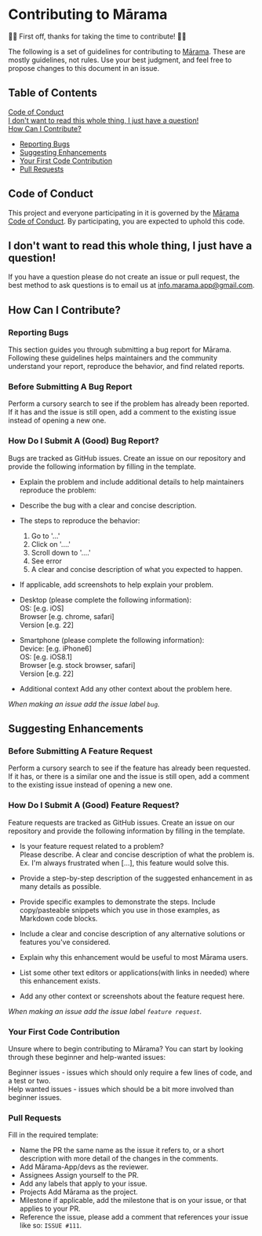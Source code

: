 # Contributing to Mārama  
💜🎉 First off, thanks for taking the time to contribute! 🎉💜  

The following is a set of guidelines for contributing to [Mārama](https://github.com/Marama-App/marama/blob/master/README.md). These are mostly guidelines, not rules. Use your best judgment, and feel free to propose changes to this document in an issue.

## Table of Contents  

[Code of Conduct](#code-of-conduct)  
[I don't want to read this whole thing, I just have a question!](#i-dont-want-to-read-this-whole-thing-i-just-have-a-question)  
[How Can I Contribute?](#how-can-i-contribute)  
- [Reporting Bugs](#reporting-bugs)  
- [Suggesting Enhancements](#suggesting-enhancements)  
- [Your First Code Contribution](#your-first-code-contribution)  
- [Pull Requests](#pull-requests)  

## Code of Conduct
This project and everyone participating in it is governed by the [Mārama Code of Conduct](https://github.com/Marama-App/marama/blob/master/CODE_OF_CONDUCT.md). By participating, you are expected to uphold this code. 

## I don't want to read this whole thing, I just have a question!
If you have a question please do not create an issue or pull request, the best method to ask questions is to email us at info.marama.app@gmail.com.


## How Can I Contribute?  

### Reporting Bugs  
This section guides you through submitting a bug report for Mārama. Following these guidelines helps maintainers and the community understand your report, reproduce the behavior, and find related reports.

### Before Submitting A Bug Report  
Perform a cursory search to see if the problem has already been reported. If it has and the issue is still open, add a comment to the existing issue instead of opening a new one.

### How Do I Submit A (Good) Bug Report?   
Bugs are tracked as GitHub issues. Create an issue on our repository and provide the following information by filling in the template.

- Explain the problem and include additional details to help maintainers reproduce the problem:

- Describe the bug with a clear and concise description.

- The steps to reproduce the behavior:

    1. Go to '...'
    2. Click on '....'
    3. Scroll down to '....'
    4. See error
    5. A clear and concise description of what you expected to happen.

- If applicable, add screenshots to help explain your problem.

- Desktop (please complete the following information):  
    OS: [e.g. iOS]  
    Browser [e.g. chrome, safari]  
    Version [e.g. 22]  
    
 - Smartphone (please complete the following information):  
    Device: [e.g. iPhone6]  
    OS: [e.g. iOS8.1]  
    Browser [e.g. stock browser, safari]  
    Version [e.g. 22]  
    
 - Additional context Add any other context about the problem here.

_When making an issue add the issue label `bug`._

## Suggesting Enhancements  

### Before Submitting A Feature Request 
Perform a cursory search to see if the feature has already been requested. If it has, or there is a similar one and the issue is still open, add a comment to the existing issue instead of opening a new one.

### How Do I Submit A (Good) Feature Request? 
Feature requests are tracked as GitHub issues. Create an issue on our repository and provide the following information by filling in the template.

- Is your feature request related to a problem?  
    Please describe. A clear and concise description of what the problem is. Ex. I'm always frustrated when [...], this feature would solve this.

- Provide a step-by-step description of the suggested enhancement in as many details as possible.

- Provide specific examples to demonstrate the steps. Include copy/pasteable snippets which you use in those examples, as Markdown code blocks.

- Include a clear and concise description of any alternative solutions or features you've considered.

- Explain why this enhancement would be useful to most Mārama users.

- List some other text editors or applications(with links in needed) where this enhancement exists.

- Add any other context or screenshots about the feature request here.

_When making an issue add the issue label `feature request`._ 

### Your First Code Contribution
Unsure where to begin contributing to Mārama? You can start by looking through these beginner and help-wanted issues:

Beginner issues - issues which should only require a few lines of code, and a test or two.  
Help wanted issues - issues which should be a bit more involved than beginner issues.

### Pull Requests
Fill in the required template: 
- Name the PR the same name as the issue it refers to, or a short description with more detail of the changes in the comments.
- Add Mārama-App/devs as the reviewer.
- Assignees Assign yourself to the PR.
- Add any labels that apply to your issue.
- Projects Add Mārama as the project.
- Milestone if applicable, add the milestone that is on your issue, or that applies to your PR.
- Reference the issue, please add a comment that references your issue like so: `ISSUE #111`.


